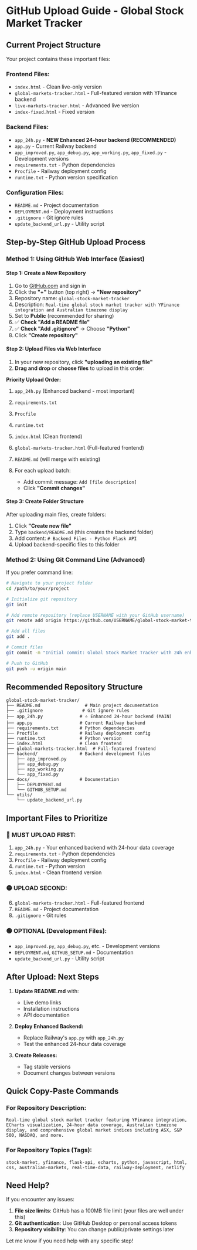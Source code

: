 # GitHub Upload Guide - Global Stock Market Tracker

## Current Project Structure
Your project contains these important files:

### **Frontend Files:**
- `index.html` - Clean live-only version 
- `global-markets-tracker.html` - Full-featured version with YFinance backend
- `live-markets-tracker.html` - Advanced live version
- `index-fixed.html` - Fixed version

### **Backend Files:**
- `app_24h.py` - **NEW Enhanced 24-hour backend (RECOMMENDED)**
- `app.py` - Current Railway backend
- `app_improved.py`, `app_debug.py`, `app_working.py`, `app_fixed.py` - Development versions
- `requirements.txt` - Python dependencies
- `Procfile` - Railway deployment config
- `runtime.txt` - Python version specification

### **Configuration Files:**
- `README.md` - Project documentation
- `DEPLOYMENT.md` - Deployment instructions
- `.gitignore` - Git ignore rules
- `update_backend_url.py` - Utility script

## Step-by-Step GitHub Upload Process

### Method 1: Using GitHub Web Interface (Easiest)

#### Step 1: Create a New Repository
1. Go to [GitHub.com](https://github.com) and sign in
2. Click the **"+"** button (top right) → **"New repository"**
3. Repository name: `global-stock-market-tracker`
4. Description: `Real-time global stock market tracker with YFinance integration and Australian timezone display`
5. Set to **Public** (recommended for sharing)
6. ✅ **Check "Add a README file"**
7. ✅ **Check "Add .gitignore"** → Choose **"Python"**
8. Click **"Create repository"**

#### Step 2: Upload Files via Web Interface
1. In your new repository, click **"uploading an existing file"**
2. **Drag and drop** or **choose files** to upload in this order:

**Priority Upload Order:**
1. `app_24h.py` (Enhanced backend - most important)
2. `requirements.txt`
3. `Procfile`
4. `runtime.txt`
5. `index.html` (Clean frontend)
6. `global-markets-tracker.html` (Full-featured frontend)
7. `README.md` (will merge with existing)

3. For each upload batch:
   - Add commit message: `Add [file description]`
   - Click **"Commit changes"**

#### Step 3: Create Folder Structure
After uploading main files, create folders:

1. Click **"Create new file"**
2. Type `backend/README.md` (this creates the backend folder)
3. Add content: `# Backend Files - Python Flask API`
4. Upload backend-specific files to this folder

### Method 2: Using Git Command Line (Advanced)

If you prefer command line:

```bash
# Navigate to your project folder
cd /path/to/your/project

# Initialize git repository
git init

# Add remote repository (replace USERNAME with your GitHub username)
git remote add origin https://github.com/USERNAME/global-stock-market-tracker.git

# Add all files
git add .

# Commit files
git commit -m "Initial commit: Global Stock Market Tracker with 24h enhanced backend"

# Push to GitHub
git push -u origin main
```

## Recommended Repository Structure

```
global-stock-market-tracker/
├── README.md                 # Main project documentation
├── .gitignore               # Git ignore rules
├── app_24h.py              # ⭐ Enhanced 24-hour backend (MAIN)
├── app.py                  # Current Railway backend
├── requirements.txt        # Python dependencies
├── Procfile                # Railway deployment config
├── runtime.txt             # Python version
├── index.html              # Clean frontend
├── global-markets-tracker.html  # Full-featured frontend
├── backend/                # Backend development files
│   ├── app_improved.py
│   ├── app_debug.py
│   ├── app_working.py
│   └── app_fixed.py
├── docs/                   # Documentation
│   ├── DEPLOYMENT.md
│   └── GITHUB_SETUP.md
└── utils/
    └── update_backend_url.py
```

## Important Files to Prioritize

### 🔴 **MUST UPLOAD FIRST:**
1. `app_24h.py` - Your enhanced backend with 24-hour data coverage
2. `requirements.txt` - Python dependencies
3. `Procfile` - Railway deployment config
4. `runtime.txt` - Python version
5. `index.html` - Clean frontend version

### 🟡 **UPLOAD SECOND:**
6. `global-markets-tracker.html` - Full-featured frontend
7. `README.md` - Project documentation
8. `.gitignore` - Git rules

### 🟢 **OPTIONAL (Development Files):**
- `app_improved.py`, `app_debug.py`, etc. - Development versions
- `DEPLOYMENT.md`, `GITHUB_SETUP.md` - Documentation
- `update_backend_url.py` - Utility script

## After Upload: Next Steps

1. **Update README.md** with:
   - Live demo links
   - Installation instructions
   - API documentation

2. **Deploy Enhanced Backend:**
   - Replace Railway's `app.py` with `app_24h.py`
   - Test the enhanced 24-hour data coverage

3. **Create Releases:**
   - Tag stable versions
   - Document changes between versions

## Quick Copy-Paste Commands

### For Repository Description:
```
Real-time global stock market tracker featuring YFinance integration, ECharts visualization, 24-hour data coverage, Australian timezone display, and comprehensive global market indices including ASX, S&P 500, NASDAQ, and more.
```

### For Repository Topics (Tags):
```
stock-market, yfinance, flask-api, echarts, python, javascript, html, css, australian-markets, real-time-data, railway-deployment, netlify
```

## Need Help?

If you encounter any issues:
1. **File size limits**: GitHub has a 100MB file limit (your files are well under this)
2. **Git authentication**: Use GitHub Desktop or personal access tokens
3. **Repository visibility**: You can change public/private settings later

Let me know if you need help with any specific step!